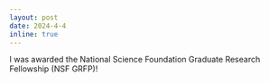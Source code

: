 ```yaml
---
layout: post
date: 2024-4-4
inline: true
---
```


I was awarded the National Science Foundation Graduate Research Fellowship (NSF GRFP)!

